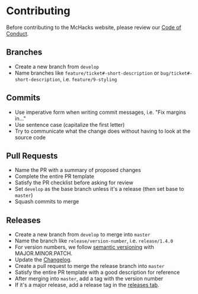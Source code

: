 # Contributing

Before contributing to the McHacks website, please review our [Code of Conduct](https://github.com/hackmcgill/mchacks7/blob/develop/docs/CODE_OF_CONDUCT.md).

## Branches

- Create a new branch from `develop`
- Name branches like `feature/ticket#-short-description` or `bug/ticket#-short-description`, i.e. `feature/9-styling`

## Commits

- Use imperative form when writing commit messages, i.e. "Fix margins in..."
- Use sentence case (capitalize the first letter)
- Try to communicate what the change does without having to look at the source code

## Pull Requests

- Name the PR with a summary of proposed changes
- Complete the entire PR template
- Satisfy the PR checklist before asking for review
- Set `develop` as the base branch unless it's a release (then set base to `master`)
- Squash commits to merge

## Releases

- Create a new branch from `develop` to merge into `master`
- Name the branch like `release/version-number`, i.e. `release/1.4.0`
- For version numbers, we follow [semantic versioning](https://semver.org/) with MAJOR.MINOR.PATCH.
- Update the [Changelog](https://github.com/hackmcgill/mchacks7/blob/develop/docs/CHANGELOG.md).
- Create a pull request to merge the release branch into `master`
- Satisfy the entire PR template with a good description for reference
- After merging into `master`, add a tag with the version number
- If it's a major release, add a release tag in the [releases tab](https://github.com/hackmcgill/mchacks7/releases).
